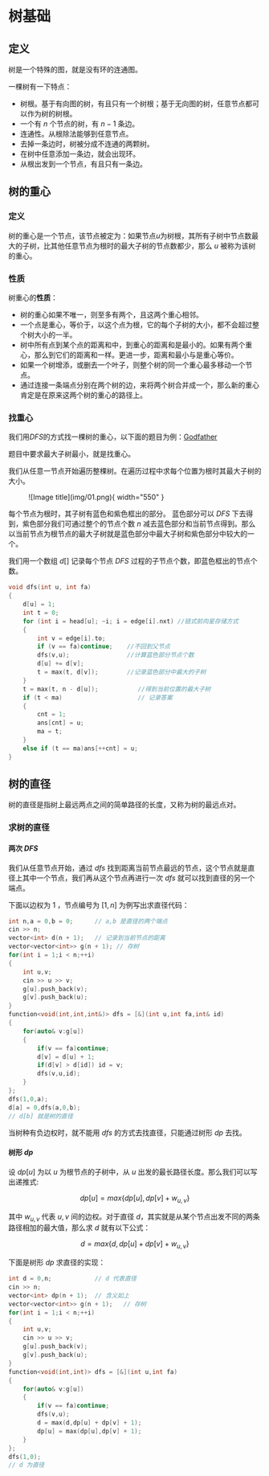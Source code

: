 # 树基础

## **定义**

树是一个特殊的图，就是没有环的连通图。

一棵树有一下特点：

- 树根。基于有向图的树，有且只有一个树根；基于无向图的树，任意节点都可以作为树的树根。
- 一个有 $n$ 个节点的树，有 $n-1$ 条边。
- 连通性。从根除法能够到任意节点。
- 去掉一条边时，树被分成不连通的两颗树。
- 在树中任意添加一条边，就会出现环。
- 从根出发到一个节点，有且只有一条边。

## **树的重心**

### **定义**

树的重心是一个节点，该节点被定为：如果节点$u$为树根，其所有子树中节点数最大的子树，比其他任意节点为根时的最大子树的节点数都少，那么 $u$ 被称为该树的重心。

### **性质**

树重心的**性质**：

- 树的重心如果不唯一，则至多有两个，且这两个重心相邻。
- 一个点是重心，等价于，以这个点为根，它的每个子树的大小，都不会超过整个树大小的一半。
- 树中所有点到某个点的距离和中，到重心的距离和是最小的。如果有两个重心，那么到它们的距离和一样。更进一步，距离和最小与是重心等价。
- 如果一个树增添，或删去一个叶子，则整个树的同一个重心最多移动一个节点。
- 通过连接一条端点分别在两个树的边，来将两个树合并成一个，那么新的重心肯定是在原来这两个树的重心的路径上。

### **找重心**

我们用$DFS$的方式找一棵树的重心，以下面的题目为例：[Godfather](http://poj.org/problem?id=3107)

题目中要求最大子树最小，就是找重心。

我们从任意一节点开始遍历整棵树。在遍历过程中求每个位置为根时其最大子树的大小。

<figure markdown="span">
  ![Image title](img/01.png){ width="550" }
</figure>

<!-- <div align="center"><img src="img/01.png"width="750"></div> -->

每个节点为根时，其子树有蓝色和紫色框出的部分。
蓝色部分可以 $DFS$ 下去得到，紫色部分我们可通过整个的节点个数 $n$ 减去蓝色部分和当前节点得到。那么以当前节点为根节点的最大子树就是蓝色部分中最大子树和紫色部分中较大的一个。

我们用一个数组 $d[]$ 记录每个节点 $DFS$ 过程的子节点个数，即蓝色框出的节点个数。

```cpp
void dfs(int u, int fa)
{
	d[u] = 1;
	int t = 0;
	for (int i = head[u]; ~i; i = edge[i].nxt) //链式前向星存储方式
	{
		int v = edge[i].to;
		if (v == fa)continue;    //不回到父节点
		dfs(v,u);                //计算蓝色部分节点个数
		d[u] += d[v];   
		t = max(t, d[v]);        //记录蓝色部分中最大的子树
	}
	t = max(t, n - d[u]);           //得到当前位置的最大子树
	if (t < ma)                     // 记录答案
	{
		cnt = 1;
		ans[cnt] = u;
		ma = t;
	}
	else if (t == ma)ans[++cnt] = u;
}
```

## **树的直径**

树的直径是指树上最远两点之间的简单路径的长度，又称为树的最远点对。

### **求树的直径**

#### **两次 $DFS$**

我们从任意节点开始，通过 $dfs$ 找到距离当前节点最远的节点，这个节点就是直径上其中一个节点，我们再从这个节点再进行一次 $dfs$ 就可以找到直径的另一个端点。

下面以边权为 $1$ ，节点编号为 $[1,n]$ 为例写出求直径代码：

```cpp
int n,a = 0,b = 0; 		// a,b 是直径的两个端点 
cin >> n;
vector<int> d(n + 1);	// 记录到当前节点的距离
vector<vector<int>> g(n + 1); // 存树
for(int i = 1;i < n;++i)
{
	int u,v;
	cin >> u >> v;
	g[u].push_back(v);
	g[v].push_back(u);
}
function<void(int,int,int&)> dfs = [&](int u,int fa,int& id)
{
	for(auto& v:g[u])
	{
		if(v == fa)continue;
		d[v] = d[u] + 1;
		if(d[v] > d[id]) id = v;
		dfs(v,u,id);
	}
};
dfs(1,0,a);
d[a] = 0,dfs(a,0,b);
// d[b] 就是树的直径
```

当树种有负边权时，就不能用 $dfs$ 的方式去找直径，只能通过树形 $dp$ 去找。

#### **树形 $dp$**

设 $dp[u]$ 为以 $u$ 为根节点的子树中，从 $u$ 出发的最长路径长度。那么我们可以写出递推式:

$$
dp[u] = max\{dp[u],dp[v] + w_{u,v}\}
$$

其中 $w_{u,v}$ 代表 $u,v$ 间的边权。对于直径 $d$，其实就是从某个节点出发不同的两条路径相加的最大值，那么求 $d$ 就有以下公式：

$$
d = max\{d,dp[u] + dp[v] + w_{u,v} \}
$$

下面是树形 $dp$ 求直径的实现：

```cpp
int d = 0,n;			// d 代表直径
cin >> n;
vector<int> dp(n + 1);	// 含义如上
vector<vector<int>> g(n + 1);	// 存树
for(int i = 1;i < n;++i)
{
	int u,v;
	cin >> u >> v;
	g[u].push_back(v);
	g[v].push_back(u);
}
function<void(int,int)> dfs = [&](int u,int fa)
{
	for(auto& v:g[u])
	{
		if(v == fa)continue;
		dfs(v,u);
		d = max(d,dp[u] + dp[v] + 1);
		dp[u] = max(dp[u],dp[v] + 1);
	}
};
dfs(1,0);
// d 为直径
```